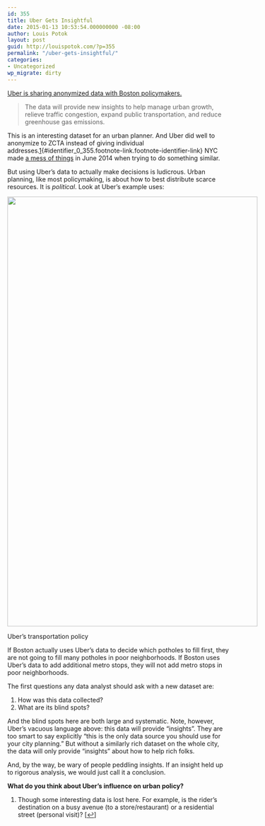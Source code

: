 ```yaml
---
id: 355
title: Uber Gets Insightful
date: 2015-01-13 10:53:54.000000000 -08:00
author: Louis Potok
layout: post
guid: http://louispotok.com/?p=355
permalink: "/uber-gets-insightful/"
categories:
- Uncategorized
wp_migrate: dirty
---
```

<a href="http://blog.uber.com/city-data" target="_blank">Uber is sharing anonymized data with Boston policymakers. </a>

> The data will provide new insights to help manage urban growth, relieve traffic congestion, expand public transportation, and reduce greenhouse gas emissions.

This is an interesting dataset for an urban planner. And Uber did well to anonymize to ZCTA instead of giving individual addresses.[1](#footnote_0_355 "Though some interesting data is lost here. For example, is the rider&rsquo;s destination on a busy avenue (to a store/restaurant) or a residential street (personal visit)?"){#identifier_0_355.footnote-link.footnote-identifier-link} NYC made <a href="https://medium.com/@vijayp/of-taxis-and-rainbows-f6bc289679a1" target="_blank">a mess of things</a> in June 2014 when trying to do something similar.

But using Uber&#8217;s data to actually make decisions is ludicrous. Urban planning, like most policymaking, is about how to best distribute scarce resources. It is _political_. Look at Uber&#8217;s example uses:

<div style="width: 576px" class="wp-caption aligncenter">
  <img loading="lazy" class="" src="https://blog.uber.com/wp-content/uploads/2015/01/uber_SafeCities_BlogInfographic.png" alt="" width="566" height="974" />
  
  <p class="wp-caption-text">
    Uber&#8217;s transportation policy
  </p>
</div>

If Boston actually uses Uber&#8217;s data to decide which potholes to fill first, they are not going to fill many potholes in poor neighborhoods. If Boston uses Uber&#8217;s data to add additional metro stops, they will not add metro stops in poor neighborhoods.

The first questions any data analyst should ask with a new dataset are:

  1. How was this data collected?
  2. What are its blind spots?

And the blind spots here are both large and systematic. Note, however, Uber&#8217;s vacuous language above: this data will provide &#8220;insights&#8221;. They are too smart to say explicitly &#8220;this is the only data source you should use for your city planning.&#8221; But without a similarly rich dataset on the whole city, the data will only provide &#8220;insights&#8221; about how to help rich folks.

And, by the way, be wary of people peddling insights. If an insight held up to rigorous analysis, we would just call it a conclusion.

**What do you think about Uber&#8217;s influence on urban policy?**

<ol class="footnotes">
  <li id="footnote_0_355" class="footnote">
    Though some interesting data is lost here. For example, is the rider&#8217;s destination on a busy avenue (to a store/restaurant) or a residential street (personal visit)? [<a href="#identifier_0_355" class="footnote-link footnote-back-link">&#8617;</a>]
  </li>
</ol>